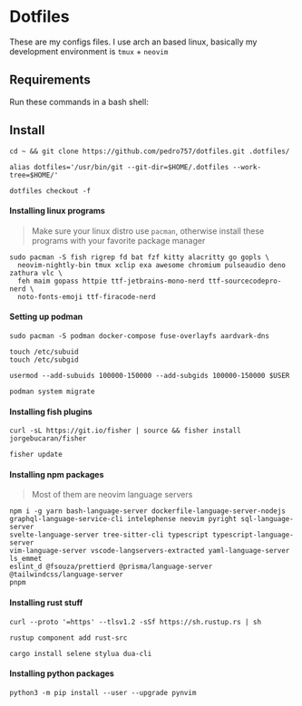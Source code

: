 # Dotfiles
These are my configs files. I use arch an based linux, basically my development environment is `tmux` + `neovim`

## Requirements
Run these commands in a bash shell:

## Install
`cd ~ && git clone https://github.com/pedro757/dotfiles.git .dotfiles/`

`alias dotfiles='/usr/bin/git --git-dir=$HOME/.dotfiles --work-tree=$HOME/'`

`dotfiles checkout -f`

#### Installing linux programs
> Make sure your linux distro use `pacman`, otherwise install these programs with your favorite package manager

```
sudo pacman -S fish rigrep fd bat fzf kitty alacritty go gopls \
  neovim-nightly-bin tmux xclip exa awesome chromium pulseaudio deno zathura vlc \
  feh maim gopass httpie ttf-jetbrains-mono-nerd ttf-sourcecodepro-nerd \
  noto-fonts-emoji ttf-firacode-nerd
```

#### Setting up podman
```
sudo pacman -S podman docker-compose fuse-overlayfs aardvark-dns

touch /etc/subuid
touch /etc/subgid

usermod --add-subuids 100000-150000 --add-subgids 100000-150000 $USER

podman system migrate
```

#### Installing fish plugins
`curl -sL https://git.io/fisher | source && fisher install jorgebucaran/fisher`

`fisher update`

#### Installing npm packages
> Most of them are neovim language servers

```
npm i -g yarn bash-language-server dockerfile-language-server-nodejs
graphql-language-service-cli intelephense neovim pyright sql-language-server
svelte-language-server tree-sitter-cli typescript typescript-language-server
vim-language-server vscode-langservers-extracted yaml-language-server ls_emmet
eslint_d @fsouza/prettierd @prisma/language-server @tailwindcss/language-server
pnpm
```

#### Installing rust stuff
`curl --proto '=https' --tlsv1.2 -sSf https://sh.rustup.rs | sh`

`rustup component add rust-src `

`cargo install selene stylua dua-cli`

#### Installing python packages

`python3 -m pip install --user --upgrade pynvim`
